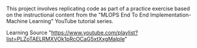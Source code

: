 This project involves replicating code as part of a practice exercise based on the instructional content from the "MLOPS End To End Implementation- Machine Learning" YouTube tutorial series.

Learning Source "https://www.youtube.com/playlist?list=PLZoTAELRMXVOk1pRcOCaG5xtXxgMalpIe"

